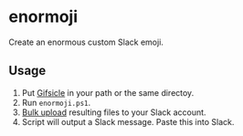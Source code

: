 # enormoji
Create an enormous custom Slack emoji.

## Usage

1. Put [Gifsicle](https://www.lcdf.org/gifsicle/) in your path or the same directoy.
2. Run `enormoji.ps1`.
3. [Bulk upload](https://github.com/Fauntleroy/neutral-face-emoji-tools) resulting files to your Slack account.
4. Script will output a Slack message. Paste this into Slack.